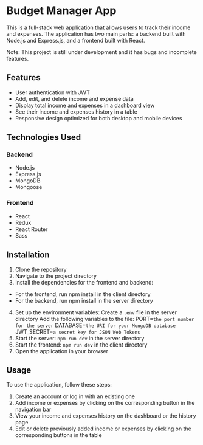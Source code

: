 # Budget Manager App

This is a full-stack web application that allows users to track their income and expenses. The application has two main parts: a backend built with Node.js and Express.js, and a frontend built with React.

Note: This project is still under development and it has bugs and incomplete features.

## Features

- User authentication with JWT
- Add, edit, and delete income and expense data
- Display total income and expenses in a dashboard view
- See their income and expenses history in a table
- Responsive design optimized for both desktop and mobile devices

## Technologies Used

### Backend

- Node.js
- Express.js
- MongoDB
- Mongoose

### Frontend

- React
- Redux
- React Router
- Sass

## Installation

1. Clone the repository
2. Navigate to the project directory
3. Install the dependencies for the frontend and backend:

- For the frontend, run npm install in the client directory
- For the backend, run npm install in the server directory

4. Set up the environment variables:
   Create a `.env` file in the server directory
   Add the following variables to the file:
   PORT=`the port number for the server`
   DATABASE=`the URI for your MongoDB database`
   JWT_SECRET=`a secret key for JSON Web Tokens`
5. Start the server: `npm run dev` in the server directory
6. Start the frontend: `npm run dev` in the client directory
7. Open the application in your browser

## Usage

To use the application, follow these steps:

1. Create an account or log in with an existing one
2. Add income or expenses by clicking on the corresponding button in the navigation bar
3. View your income and expenses history on the dashboard or the history page
4. Edit or delete previously added income or expenses by clicking on the corresponding buttons in the table
